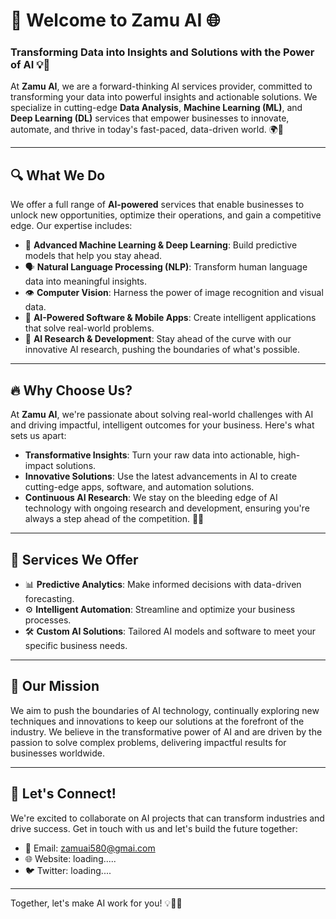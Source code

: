 # 🚀 Welcome to **Zamu AI** 🌐

### Transforming Data into Insights and Solutions with the Power of AI 💡🤖

At **Zamu AI**, we are a forward-thinking AI services provider, committed to transforming your data into powerful insights and actionable solutions. We specialize in cutting-edge **Data Analysis**, **Machine Learning (ML)**, and **Deep Learning (DL)** services that empower businesses to innovate, automate, and thrive in today's fast-paced, data-driven world. 🌍💼

---

## 🔍 What We Do

We offer a full range of **AI-powered** services that enable businesses to unlock new opportunities, optimize their operations, and gain a competitive edge. Our expertise includes:

- 🧠 **Advanced Machine Learning & Deep Learning**: Build predictive models that help you stay ahead.
- 🗣 **Natural Language Processing (NLP)**: Transform human language data into meaningful insights.
- 👁 **Computer Vision**: Harness the power of image recognition and visual data.
- 📱 **AI-Powered Software & Mobile Apps**: Create intelligent applications that solve real-world problems.
- 🧪 **AI Research & Development**: Stay ahead of the curve with our innovative AI research, pushing the boundaries of what's possible.

---

## 🔥 Why Choose Us?

At **Zamu AI**, we're passionate about solving real-world challenges with AI and driving impactful, intelligent outcomes for your business. Here's what sets us apart:

- **Transformative Insights**: Turn your raw data into actionable, high-impact solutions.
- **Innovative Solutions**: Use the latest advancements in AI to create cutting-edge apps, software, and automation solutions.
- **Continuous AI Research**: We stay on the bleeding edge of AI technology with ongoing research and development, ensuring you're always a step ahead of the competition. 🔬✨

---

## 💼 Services We Offer

- 📊 **Predictive Analytics**: Make informed decisions with data-driven forecasting.
- ⚙️ **Intelligent Automation**: Streamline and optimize your business processes.
- 🛠 **Custom AI Solutions**: Tailored AI models and software to meet your specific business needs.

---

## 🎯 Our Mission

We aim to push the boundaries of AI technology, continually exploring new techniques and innovations to keep our solutions at the forefront of the industry. We believe in the transformative power of AI and are driven by the passion to solve complex problems, delivering impactful results for businesses worldwide.

---

## 🌟 Let's Connect!

We're excited to collaborate on AI projects that can transform industries and drive success. Get in touch with us and let's build the future together:

- 💌 Email: [zamuai580@gmai.com](mailto:zamuai580@gmail.com)
- 🌐 Website: loading.....
- 🐦 Twitter: loading....

---

Together, let's make AI work for you! 💡💼🤖

